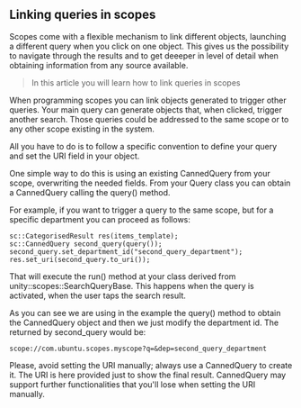 





## Linking queries in scopes

Scopes come with a flexible mechanism to link different objects, launching a
different query when you click on one object. This gives us the possibility to
navigate through the results and to get deeeper in level of detail when
obtaining information from any source available.

> In this article you will learn how to link queries in scopes

When programming scopes you can link objects generated to trigger other
queries. Your main query can generate objects that, when clicked, trigger
another search. Those queries could be addressed to the same scope or to any
other scope existing in the system.

All you have to do is to follow a specific convention to define your query and
set the URI field in your object.

One simple way to do this is using an existing CannedQuery from your scope,
overwriting the needed fields. From your Query class you can obtain a
CannedQuery calling the query() method.

For example, if you want to trigger a query to the same scope, but for a
specific department you can proceed as follows:

    sc::CategorisedResult res(items_template);
    sc::CannedQuery second_query(query());
    second_query.set_department_id("second_query_department");
    res.set_uri(second_query.to_uri());

That will execute the run() method at your class derived from
unity::scopes::SearchQueryBase. This happens when the query is activated, when
the user taps the search result.

As you can see we are using in the example the query() method to obtain the
CannedQuery object and then we just modify the department id. The returned by
second_query would be:

    scope://com.ubuntu.scopes.myscope?q=&dep=second_query_department

Please, avoid setting the URI manually; always use a CannedQuery to create it.
The URI is here provided just to show the final result. CannedQuery may
support further functionalities that you'll lose when setting the URI
manually.






